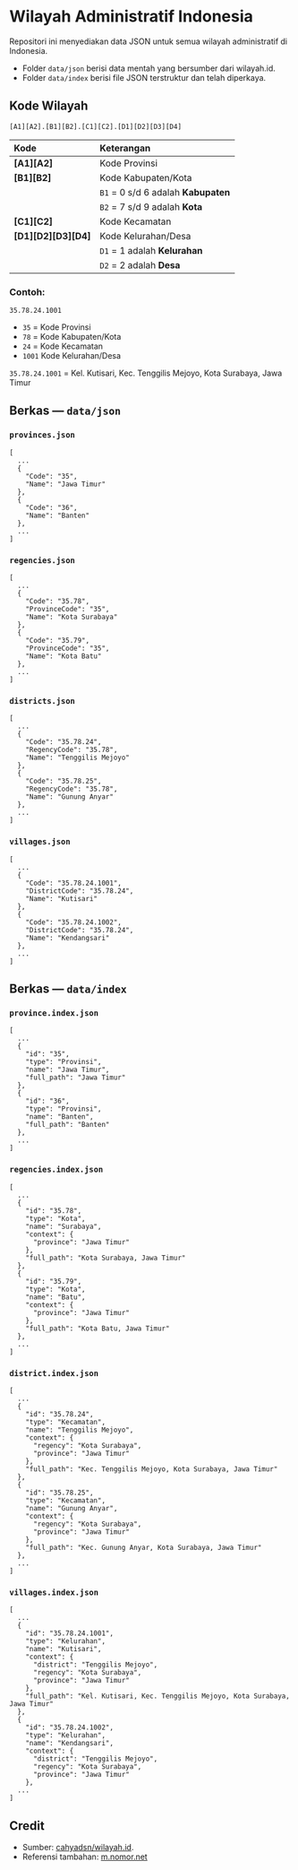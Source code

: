 # Wilayah Administratif Indonesia

Repositori ini menyediakan data JSON untuk semua wilayah administratif di Indonesia.
- Folder `data/json` berisi data mentah yang bersumber dari wilayah.id.
- Folder `data/index` berisi file JSON terstruktur dan telah diperkaya.

## Kode Wilayah

`[A1][A2].[B1][B2].[C1][C2].[D1][D2][D3][D4]`

 | Kode | Keterangan |
 | :--- | :--- |
 | **[A1][A2]** | Kode Provinsi |
 | **[B1][B2]** | Kode Kabupaten/Kota |
 | | `B1` = 0 s/d 6 adalah **Kabupaten** |
 | | `B2` = 7 s/d 9 adalah **Kota** |
 | **[C1][C2]** | Kode Kecamatan |
 | **[D1][D2][D3][D4]** | Kode Kelurahan/Desa |
 | | `D1` = 1 adalah **Kelurahan** |
 | | `D2` = 2 adalah **Desa** |

### Contoh:
`35.78.24.1001`

- `35` = Kode Provinsi
- `78` = Kode Kabupaten/Kota
- `24` = Kode Kecamatan
- `1001` Kode Kelurahan/Desa

`35.78.24.1001` = Kel. Kutisari, Kec. Tenggilis Mejoyo, Kota Surabaya, Jawa Timur


## Berkas — `data/json`

### `provinces.json`
```
[
  ...
  {
    "Code": "35",
    "Name": "Jawa Timur"
  },
  {
    "Code": "36",
    "Name": "Banten"
  },
  ...
]
```

### `regencies.json`
```
[
  ...
  {
    "Code": "35.78",
    "ProvinceCode": "35",
    "Name": "Kota Surabaya"
  },
  {
    "Code": "35.79",
    "ProvinceCode": "35",
    "Name": "Kota Batu"
  },
  ...
]
```

### `districts.json`
```
[
  ...
  {
    "Code": "35.78.24",
    "RegencyCode": "35.78",
    "Name": "Tenggilis Mejoyo"
  },
  {
    "Code": "35.78.25",
    "RegencyCode": "35.78",
    "Name": "Gunung Anyar"
  },
  ...
]
```

### `villages.json`
```
[
  ...
  {
    "Code": "35.78.24.1001",
    "DistrictCode": "35.78.24",
    "Name": "Kutisari"
  },
  {
    "Code": "35.78.24.1002",
    "DistrictCode": "35.78.24",
    "Name": "Kendangsari"
  },
  ...
]
```

## Berkas — `data/index`

### `province.index.json`
```
[
  ...
  {
    "id": "35",
    "type": "Provinsi",
    "name": "Jawa Timur",
    "full_path": "Jawa Timur"
  },
  {
    "id": "36",
    "type": "Provinsi",
    "name": "Banten",
    "full_path": "Banten"
  },
  ...
]
```

### `regencies.index.json`
```
[
  ...
  {
    "id": "35.78",
    "type": "Kota",
    "name": "Surabaya",
    "context": {
      "province": "Jawa Timur"
    },
    "full_path": "Kota Surabaya, Jawa Timur"
  },
  {
    "id": "35.79",
    "type": "Kota",
    "name": "Batu",
    "context": {
      "province": "Jawa Timur"
    },
    "full_path": "Kota Batu, Jawa Timur"
  },
  ...
]
```

### `district.index.json`
```
[
  ...
  {
    "id": "35.78.24",
    "type": "Kecamatan",
    "name": "Tenggilis Mejoyo",
    "context": {
      "regency": "Kota Surabaya",
      "province": "Jawa Timur"
    },
    "full_path": "Kec. Tenggilis Mejoyo, Kota Surabaya, Jawa Timur"
  },
  {
    "id": "35.78.25",
    "type": "Kecamatan",
    "name": "Gunung Anyar",
    "context": {
      "regency": "Kota Surabaya",
      "province": "Jawa Timur"
    },
    "full_path": "Kec. Gunung Anyar, Kota Surabaya, Jawa Timur"
  },
  ...
]
```

### `villages.index.json`
```
[
  ...
  {
    "id": "35.78.24.1001",
    "type": "Kelurahan",
    "name": "Kutisari",
    "context": {
      "district": "Tenggilis Mejoyo",
      "regency": "Kota Surabaya",
      "province": "Jawa Timur"
    },
    "full_path": "Kel. Kutisari, Kec. Tenggilis Mejoyo, Kota Surabaya, Jawa Timur"
  },
  {
    "id": "35.78.24.1002",
    "type": "Kelurahan",
    "name": "Kendangsari",
    "context": {
      "district": "Tenggilis Mejoyo",
      "regency": "Kota Surabaya",
      "province": "Jawa Timur"
    },
  ...
]
```

## Credit

- Sumber: [cahyadsn/wilayah.id](https://github.com/cahyadsn/wilayah#change-log).
- Referensi tambahan: [m.nomor.net](https://m.nomor.net/_kodepos.php?_i=kode-wilayah)

